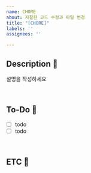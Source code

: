 ```yaml
---
name: CHORE
about: 자잘한 코드 수정과 파일 변경
title: "[CHORE]"
labels: ''
assignees: ''

---
```


## Description 📝
설명을 작성하세요

<br/>

## To-Do 💬

- [ ] todo
- [ ] todo

<br/>

## ETC 📌

<br/>
